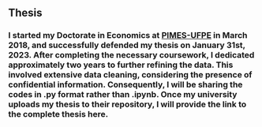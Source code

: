 ## Thesis

### I started my Doctorate in Economics at [PIMES-UFPE](https://sites.google.com/view/pimes/principal) in March 2018, and successfully defended my thesis on January 31st, 2023. After completing the necessary coursework, I dedicated approximately two years to further refining the data. This involved extensive data cleaning, considering the presence of confidential information. Consequently, I will be sharing the codes in .py format rather than .ipynb. Once my university uploads my thesis to their repository, I will provide the link to the complete thesis here.
